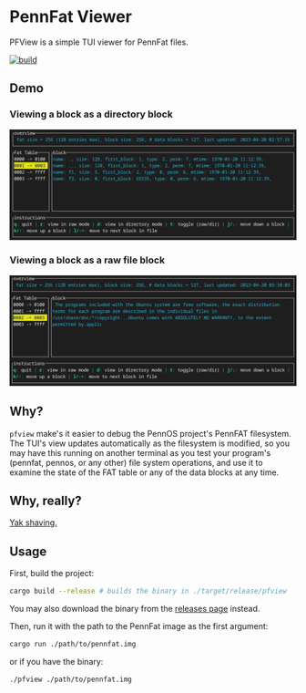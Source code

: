 # PennFat Viewer

PFView is a simple TUI viewer for PennFat files.

[![build](https://github.com/AnirudhKonduru/pfview/actions/workflows/build.yml/badge.svg)](https://github.com/AnirudhKonduru/pfview/actions/workflows/build.yml)

## Demo

### Viewing a block as a directory block

![Viewing a block as a directory block](./demo/dir-mode.png)

### Viewing a block as a raw file block

![Vieing a block as a raw file block](./demo/raw-mode.png)

## Why?

`pfview` make's it easier to debug the PennOS project's PennFAT filesystem.
The TUI's view updates automatically as the filesystem is modified, so you may have this running on another terminal as you test your program's (pennfat, pennos, or any other) file system operations, and use it to examine the state of the FAT table or any of the data blocks at any time.

## Why, really?

[Yak shaving.](https://seths.blog/2005/03/dont_shave_that/)

## Usage

First, build the project:

```sh
cargo build --release # builds the binary in ./target/release/pfview
```

You may also download the binary from the [releases page](https://github.com/AnirudhKonduru/pfview/releases)
instead.

Then, run it with the path to the PennFat image as the first argument:

```sh
cargo run ./path/to/pennfat.img
```

or if you have the binary:

```sh
./pfview ./path/to/pennfat.img
```
